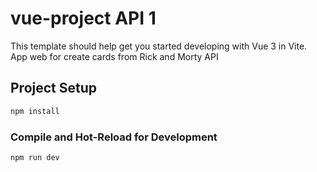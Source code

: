 # vue-project API 1

This template should help get you started developing with Vue 3 in Vite.
App web for create cards from Rick and Morty API

## Project Setup

```sh
npm install
```

### Compile and Hot-Reload for Development

```sh
npm run dev
```
